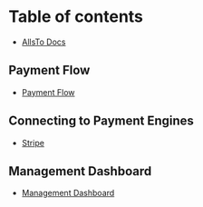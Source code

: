 # Table of contents

* [AllsTo Docs](README.md)

## Payment Flow

* [Payment Flow](allsto/payment_flow.md)

## Connecting to Payment Engines
* [Stripe](connection/stripe.md)

## Management Dashboard

* [Management Dashboard](management/dashboard.md)